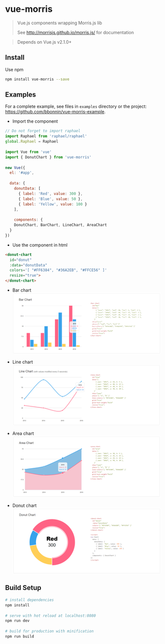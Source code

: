 # vue-morris

> Vue.js components wrapping Morris.js lib
> 
> See http://morrisjs.github.io/morris.js/ for documentation

> Depends on Vue.js v2.1.0+
 
## Install

Use npm

```bash
npm install vue-morris --save
```

## Examples
For a complete example, see files in `examples` directory or the project: https://github.com/bbonnin/vue-morris-example.

* Import the component

```javascript
// Do not forget to import raphael
import Raphael from 'raphael/raphael'
global.Raphael = Raphael

import Vue from 'vue'
import { DonutChart } from 'vue-morris'

new Vue({
  el: '#app',

  data: {
    donutData: [
      { label: 'Red', value: 300 },
      { label: 'Blue', value: 50 },
      { label: 'Yellow', value: 100 }
    ],

    components: {
    DonutChart, BarChart, LineChart, AreaChart
  }
})
```

* Use the component in html
```html
<donut-chart 
  id="donut" 
  :data="donutData" 
  colors='[ "#FF6384", "#36A2EB", "#FFCE56" ]' 
  resize="true">
</donut-chart>
```

* Bar chart
![bar chart](img/barchart.png)

* Line chart
![line chart](img/linechart.png)

* Area chart
![area chart](img/areachart.png)

* Donut chart
![donut chart](img/donutchart.png)


## Build Setup

``` bash
# install dependencies
npm install

# serve with hot reload at localhost:8080
npm run dev

# build for production with minification
npm run build
```



